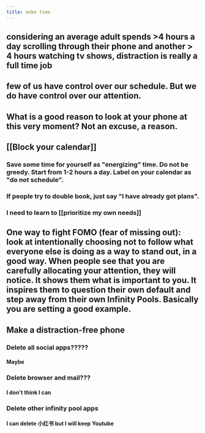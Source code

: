 ```yaml
---
title: make time
---
```


## considering an average adult spends >4 hours a day scrolling through their phone and another > 4 hours watching tv shows, distraction is really a full time job

## few of us have control over our schedule. But we do have control over our attention.

## What is a good reason to look at your phone at this very moment? Not an excuse, a reason.

## [[Block your calendar]]
### Save some time for yourself as "energizing" time. Do not be greedy. Start from 1-2 hours a day. Label on your calendar as "do not schedule".

### If people try to double book, just say "I have already got plans".

### I need to learn to [[prioritize my own needs]]

## One way to fight FOMO (fear of missing out): look at intentionally choosing not to follow what everyone else is doing as a way to stand out, in a good way. When people see that you are carefully allocating your attention, they will notice. It shows them what is important to you. It inspires them to question their own default and step away from their own Infinity Pools. Basically you are setting a good example. 

## Make a distraction-free phone
### Delete all social apps?????
#### Maybe 

### Delete browser and mail???
#### I don't think I can

### Delete other infinity pool apps
#### I can delete 小红书 but I will keep Youtube
